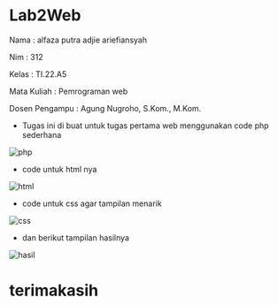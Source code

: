 # Lab2Web

Nama : alfaza putra adjie ariefiansyah

Nim : 312

Kelas : TI.22.A5

Mata Kuliah : Pemrograman web

Dosen Pengampu : Agung Nugroho, S.Kom., M.Kom.

- Tugas ini di buat untuk tugas pertama web menggunakan code php sederhana

![php](https://github.com/alfaza-putra/Lab2Web/assets/129705943/c76e5aca-858d-42ef-a84a-7ef7f1a795c2)


- code untuk html nya

![html](https://github.com/alfaza-putra/Lab2Web/assets/129705943/7e53763b-1bf9-4232-b463-7b8eff75e9a9)


- code untuk css agar tampilan menarik

![css](https://github.com/alfaza-putra/Lab2Web/assets/129705943/413a2a91-c09e-436b-942b-812d960f3108)


- dan berikut tampilan hasilnya

![hasil](https://github.com/alfaza-putra/Lab2Web/assets/129705943/73a76b32-f848-4a91-861b-4243c7198644)


# terimakasih
